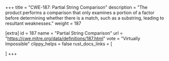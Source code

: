 +++
title = "CWE-187: Partial String Comparison"
description	= "The product performs a comparison that only examines a portion of a factor before determining whether there is a match, such as a substring, leading to resultant weaknesses."
weight = 187

[extra]
id = 187
name = "Partial String Comparison"
url = "https://cwe.mitre.org/data/definitions/187.html"
vote = "Virtually Impossible"
clippy_helps = false
rust_docs_links = [
	
]
+++

